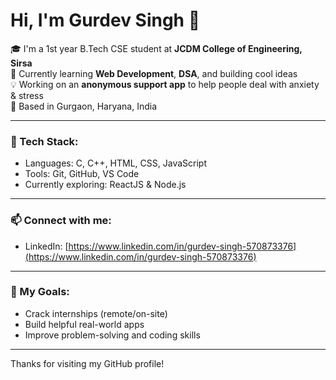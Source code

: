 # Hi, I'm Gurdev Singh 👋

🎓 I'm a 1st year B.Tech CSE student at **JCDM College of Engineering, Sirsa**  
🌱 Currently learning **Web Development**, **DSA**, and building cool ideas  
💡 Working on an **anonymous support app** to help people deal with anxiety & stress  
📍 Based in Gurgaon, Haryana, India

---

### 🔧 Tech Stack:
- Languages: C, C++, HTML, CSS, JavaScript
- Tools: Git, GitHub, VS Code
- Currently exploring: ReactJS & Node.js

---

### 📫 Connect with me:
- LinkedIn: [https://www.linkedin.com/in/gurdev-singh-570873376](https://www.linkedin.com/in/gurdev-singh-570873376)

---

### 🎯 My Goals:
- Crack internships (remote/on-site)
- Build helpful real-world apps
- Improve problem-solving and coding skills

---

Thanks for visiting my GitHub profile!
